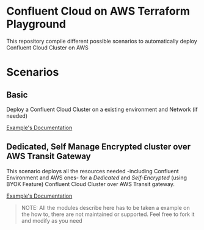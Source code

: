 # Confluent Cloud on AWS Terraform Playground

This repository compile different possible scenarios to automatically deploy Confluent Cloud Cluster on AWS

# Scenarios

## Basic

Deploy a Confluent Cloud Cluster on a existing environment and Network (if needed)

[Example's Documentation](./basic/README.md)

## Dedicated, Self Manage Encrypted cluster over AWS Transit Gateway

This scenario deploys all the resources needed -including Confluent Environment and AWS ones- for a *Dedicated* and *Self-Encrypted* (using BYOK Feature) Confluent Cloud Cluster over AWS Transit gateway.

[Example's Documentation](./tgw-byok-dedicated/README.md)


> NOTE: All the modules describe here has to be taken a example on the how to, there are not maintained or supported.
> Feel free to fork it and modify as you need
